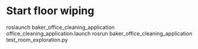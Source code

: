 # Start floor wiping

roslaunch baker_office_cleaning_application office_cleaning_application.launch
rosrun baker_office_cleaning_application test_room_exploration.py
